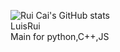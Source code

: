 ![Rui Cai's GitHub stats](https://github-readme-stats.vercel.app/api?username=luisrui&show_icons=true&theme=radical)
<br />
<h>LuisRui</h>
<br />
<h>Main for python,C++,JS</h>
